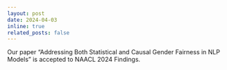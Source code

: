 ```yaml
---
layout: post
date: 2024-04-03
inline: true
related_posts: false
---
```


Our paper “Addressing Both Statistical and Causal Gender Fairness in NLP Models” is accepted to NAACL 2024 Findings.